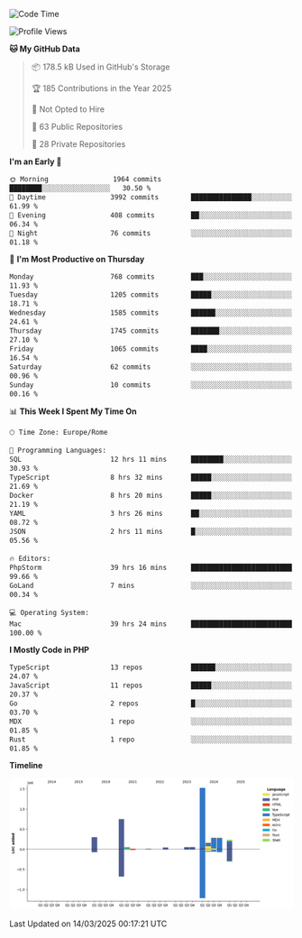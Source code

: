 <!--START_SECTION:waka-->
![Code Time](http://img.shields.io/badge/Code%20Time-5%2C789%20hrs%2041%20mins-blue)

![Profile Views](http://img.shields.io/badge/Profile%20Views-0-blue)

**🐱 My GitHub Data** 

> 📦 178.5 kB Used in GitHub's Storage 
 > 
> 🏆 185 Contributions in the Year 2025
 > 
> 🚫 Not Opted to Hire
 > 
> 📜 63 Public Repositories 
 > 
> 🔑 28 Private Repositories 
 > 
**I'm an Early 🐤** 

```text
🌞 Morning                1964 commits        ████████░░░░░░░░░░░░░░░░░   30.50 % 
🌆 Daytime                3992 commits        ███████████████░░░░░░░░░░   61.99 % 
🌃 Evening                408 commits         ██░░░░░░░░░░░░░░░░░░░░░░░   06.34 % 
🌙 Night                  76 commits          ░░░░░░░░░░░░░░░░░░░░░░░░░   01.18 % 
```
📅 **I'm Most Productive on Thursday** 

```text
Monday                   768 commits         ███░░░░░░░░░░░░░░░░░░░░░░   11.93 % 
Tuesday                  1205 commits        █████░░░░░░░░░░░░░░░░░░░░   18.71 % 
Wednesday                1585 commits        ██████░░░░░░░░░░░░░░░░░░░   24.61 % 
Thursday                 1745 commits        ███████░░░░░░░░░░░░░░░░░░   27.10 % 
Friday                   1065 commits        ████░░░░░░░░░░░░░░░░░░░░░   16.54 % 
Saturday                 62 commits          ░░░░░░░░░░░░░░░░░░░░░░░░░   00.96 % 
Sunday                   10 commits          ░░░░░░░░░░░░░░░░░░░░░░░░░   00.16 % 
```


📊 **This Week I Spent My Time On** 

```text
🕑︎ Time Zone: Europe/Rome

💬 Programming Languages: 
SQL                      12 hrs 11 mins      ████████░░░░░░░░░░░░░░░░░   30.93 % 
TypeScript               8 hrs 32 mins       █████░░░░░░░░░░░░░░░░░░░░   21.69 % 
Docker                   8 hrs 20 mins       █████░░░░░░░░░░░░░░░░░░░░   21.19 % 
YAML                     3 hrs 26 mins       ██░░░░░░░░░░░░░░░░░░░░░░░   08.72 % 
JSON                     2 hrs 11 mins       █░░░░░░░░░░░░░░░░░░░░░░░░   05.56 % 

🔥 Editors: 
PhpStorm                 39 hrs 16 mins      █████████████████████████   99.66 % 
GoLand                   7 mins              ░░░░░░░░░░░░░░░░░░░░░░░░░   00.34 % 

💻 Operating System: 
Mac                      39 hrs 24 mins      █████████████████████████   100.00 % 
```

**I Mostly Code in PHP** 

```text
TypeScript               13 repos            ██████░░░░░░░░░░░░░░░░░░░   24.07 % 
JavaScript               11 repos            █████░░░░░░░░░░░░░░░░░░░░   20.37 % 
Go                       2 repos             █░░░░░░░░░░░░░░░░░░░░░░░░   03.70 % 
MDX                      1 repo              ░░░░░░░░░░░░░░░░░░░░░░░░░   01.85 % 
Rust                     1 repo              ░░░░░░░░░░░░░░░░░░░░░░░░░   01.85 % 
```



**Timeline**

![Lines of Code chart](https://raw.githubusercontent.com/frnwtr/frnwtr/main/assets/bar_graph.png)


 Last Updated on 14/03/2025 00:17:21 UTC
<!--END_SECTION:waka-->